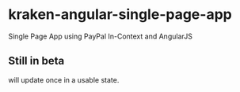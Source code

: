 kraken-angular-single-page-app
===========

Single Page App using PayPal In-Context and AngularJS

## Still in beta

will update once in a usable state.